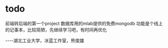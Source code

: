 # todo
前端转后端的第一个project
数据库用的mlab提供的免费mongodb
功能是个线上的记事本，比较简陋，先继续学习吧，有时间再优化



----湖北工业大学，冰蓝工作室，熊俊雄
